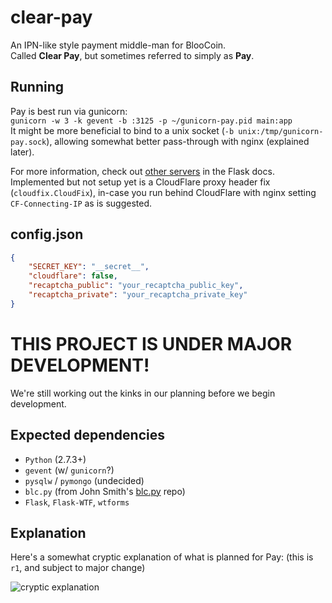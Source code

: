 clear-pay
=========
An IPN-like style payment middle-man for BlooCoin.  
Called __Clear Pay__, but sometimes referred to simply as __Pay__.

Running
-------
Pay is best run via gunicorn:  
`gunicorn -w 3 -k gevent -b :3125 -p ~/gunicorn-pay.pid main:app`  
It might be more beneficial to bind to a unix socket (`-b unix:/tmp/gunicorn-pay.sock`), allowing somewhat better pass-through with nginx (explained later).

For more information, check out [other servers](http://flask.pocoo.org/docs/deploying/others/) in the Flask docs.  
Implemented but not setup yet is a CloudFlare proxy header fix (`cloudfix.CloudFix`), in-case you run behind CloudFlare with nginx setting `CF-Connecting-IP` as is suggested.

config.json
-----------
```json
{
    "SECRET_KEY": "__secret__",
    "cloudflare": false,
    "recaptcha_public": "your_recaptcha_public_key",
    "recaptcha_private": "your_recaptcha_private_key"
}
```

# THIS PROJECT IS UNDER MAJOR DEVELOPMENT!
We're still working out the kinks in our planning before we begin development.

## Expected dependencies
+ `Python` (2.7.3+)
+ `gevent` (w/ `gunicorn`?)
+ `pysqlw` / `pymongo` (undecided)
+ `blc.py` (from John Smith's [blc.py](https://github.com/jognsmith/blc.py) repo)
+ `Flask`, `Flask-WTF`, `wtforms`

## Explanation
Here's a somewhat cryptic explanation of what is planned for Pay: (this is `r1`, and subject to major change)

![cryptic explanation](https://raw.github.com/utterclarity/clear-pay/master/planning/pay_plan_r1.png)
